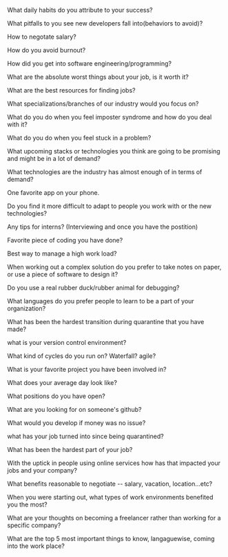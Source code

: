 What daily habits do you attribute to your success?

What pitfalls to you see new developers fall into(behaviors to avoid)?

How to negotate salary?

How do you avoid burnout? 

How did you get into software engineering/programming?

What are the absolute worst things about your job, is it worth it? 

What are the best resources for finding jobs? 

What specializations/branches of our industry would you focus on? 

What do you do when you feel imposter syndrome and how do you deal with it?

What do you do when you feel stuck in a problem?

What upcoming stacks or technologies you think are going to be promising and might be in  a lot of demand?

What technologies are the industry has almost enough of in terms of demand?

One favorite app on your phone.

Do you find it more difficult to adapt to people you work with or the new technologies? 

Any tips for interns? (Interviewing and once you have the postition)

Favorite piece of coding you have done?

Best way to manage a high work load?

When working out a complex solution do you prefer to take notes on paper, or use a piece of software to design it?

Do you use a real rubber duck/rubber animal for debugging?



What languages do you prefer people to learn to be a part of your organization?

What has been the hardest transition during quarantine that you have made?

what is your version control environment?

What kind of cycles do you run on? Waterfall? agile? 

What is your favorite project you have been involved in?

What does your average day look like?

What positions do you have open?

What are you looking for on someone's github?

What would you develop if money was no issue?

what has your job turned into since being quarantined?

What has been the hardest part of your job?

With the uptick in people using online services how has that impacted your jobs and your company?

What benefits reasonable to negotiate -- salary, vacation, location...etc?

When you were starting out, what types of work environments benefited you the most?

What are your thoughts on becoming a freelancer rather than working for a specific company?

What are the top 5 most important things to know,  langaguewise, coming into the work place?



